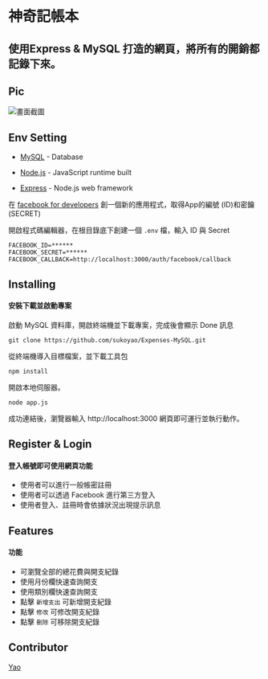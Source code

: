 # 神奇記帳本


 ## 使用Express & MySQL 打造的網頁，將所有的開銷都記錄下來。

 ## Pic

 ![畫面截圖](https://imgur.com/4gQ0Wkr.jpg)

 ## Env Setting

 - [MySQL](https://downloads.mysql.com/archives/) - Database

 * [Node.js](https://nodejs.org/en/) - JavaScript runtime built

 - [Express](https://expressjs.com/zh-tw/starter/installing.html) - Node.js web framework

 在 [facebook for developers](https://developers.facebook.com/) 創一個新的應用程式，取得App的編號 (ID)和密鑰 (SECRET)

 開啟程式碼編輯器，在根目錄底下創建一個 `.env` 檔，輸入 ID 與 Secret

 ```
FACEBOOK_ID=******
FACEBOOK_SECRET=******
FACEBOOK_CALLBACK=http://localhost:3000/auth/facebook/callback
```

 ## Installing

 #### 安裝下載並啟動專案

 啟動 MySQL 資料庫，開啟終端機並下載專案，完成後會顯示 Done 訊息

 ```
git clone https://github.com/sukoyao/Expenses-MySQL.git
```

 從終端機導入目標檔案，並下載工具包

 ```
npm install
```

 開啟本地伺服器。

 ```
node app.js
```

 成功連結後，瀏覽器輸入 http://localhost:3000
網頁即可運行並執行動作。

 ## Register & Login

 #### 登入帳號即可使用網頁功能

- 使用者可以進行一般帳密註冊
- 使用者可以透過 Facebook 進行第三方登入
- 使用者登入、註冊時會依據狀況出現提示訊息

 ## Features

 #### 功能

- 可瀏覽全部的總花費與開支紀錄
- 使用月份欄快速查詢開支
- 使用類別欄快速查詢開支
- 點擊 `新增支出` 可新增開支紀錄
- 點擊 `修改` 可修改開支紀錄
- 點擊 `刪除` 可移除開支紀錄

 ## Contributor

 [Yao](https://github.com/sukoyao)
